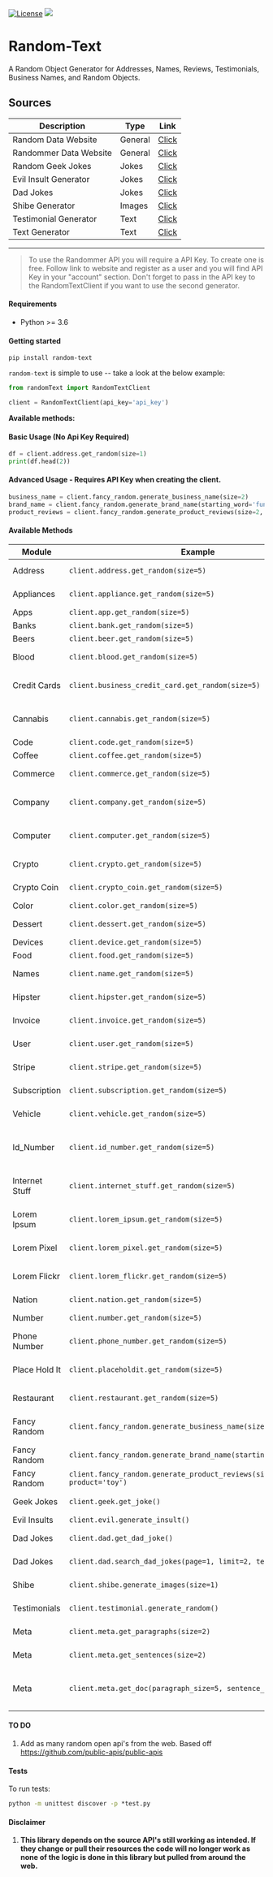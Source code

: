 [![License](https://img.shields.io/badge/License-BSD_3--Clause-blue.svg)](https://github.com/uricod/lend-saas/blob/master/LICENSE)
<img src="https://img.shields.io/github/v/release/uricod/random-text">

# **Random-Text**
A Random Object Generator for Addresses, Names, Reviews, Testimonials, Business Names, and Random Objects.

## **Sources**

| Description     | Type      | Link     |
| ------------- | ------------- | -------- |
| Random Data Website   | General | [Click](https://random-data-api.com/)  |
| Randommer Data Website | General   | [Click](https://randommer.io/) |
| Random Geek Jokes | Jokes | [Click](https://github.com/sameerkumar18/geek-joke-api)|
| Evil Insult Generator | Jokes | [Click](https://evilinsult.com/api/)|
| Dad Jokes | Jokes | [Click](https://icanhazdadjoke.com/)|
| Shibe Generator | Images | [Click](https://shibe.online/) |
| Testimonial Generator | Text | [Click](https://testimonialapi.toolcarton.com/)|
| Text Generator | Text | [Click](http://metaphorpsum.com/)|

----
> To use the Randommer API you will require a API Key. To create one is free. Follow link to  website and register as a user and you will find API Key in your "account" section.
Don't forget to pass in the API key to the RandomTextClient if you want to use the second generator.

#### **Requirements**
- Python >= 3.6

#### **Getting started**
`pip install random-text`

`random-text` is simple to use -- take a look at the below example:
```python
from randomText import RandomTextClient

client = RandomTextClient(api_key='api_key')
```

**Available methods:**
#### Basic Usage (No Api Key Required)
```python
df = client.address.get_random(size=1)
print(df.head(2))
```

#### Advanced Usage - Requires API Key when creating the client.
```python
business_name = client.fancy_random.generate_business_name(size=2)
brand_name = client.fancy_random.generate_brand_name(starting_word='funny')
product_reviews = client.fancy_random.generate_product_reviews(size=2, product='toy')
```

#### Available Methods

| Module   | Example |Output                                     |
| -------- | --------------------------------------------- | -------------- |
| Address  | `client.address.get_random(size=5)`  | df of addresses     |
| Appliances   | `client.appliance.get_random(size=5)`   |  df of appliances |
| Apps | `client.app.get_random(size=5)` | df of apps  |
| Banks | `client.bank.get_random(size=5)` | df of banks |
| Beers | `client.beer.get_random(size=5)` | df of beers |
| Blood | `client.blood.get_random(size=5)`| df of blood types |
| Credit Cards | `client.business_credit_card.get_random(size=5)`|df of credit card numbers|
| Cannabis | `client.cannabis.get_random(size=5)` | df of cannabis data |
| Code | `client.code.get_random(size=5)` | df of code |
| Coffee | `client.coffee.get_random(size=5)` | df of coffee |
| Commerce | `client.commerce.get_random(size=5)` | df of products |
| Company | `client.company.get_random(size=5)` | df of company data |
| Computer | `client.computer.get_random(size=5)` | df of operating systems |
| Crypto | `client.crypto.get_random(size=5)` | df of Crypto hashes |
| Crypto Coin | `client.crypto_coin.get_random(size=5)` | df of crypto coins |
| Color | `client.color.get_random(size=5)` | df of colors |
| Dessert | `client.dessert.get_random(size=5)` | df of desserts |
| Devices | `client.device.get_random(size=5)` | df of phones |
| Food | `client.food.get_random(size=5)` | df of foods |
| Names | `client.name.get_random(size=5)` | df of full names |
| Hipster | `client.hipster.get_random(size=5)` | df of hipster text |
| Invoice | `client.invoice.get_random(size=5)` | df of invoice data |
| User | `client.user.get_random(size=5)` | df of user data |
| Stripe | `client.stripe.get_random(size=5)` | df of stripe financial data |
| Subscription | `client.subscription.get_random(size=5)` | df of subscriptions |
| Vehicle | `client.vehicle.get_random(size=5)` | df of vehicles |
| Id_Number | `client.id_number.get_random(size=5)` | df of id numbers - Including SSN |
| Internet Stuff | `client.internet_stuff.get_random(size=5)` | df of logins and browser info |
| Lorem Ipsum | `client.lorem_ipsum.get_random(size=5)` | df of fake text for website |
| Lorem Pixel | `client.lorem_pixel.get_random(size=5)` | df of fake image data |
| Lorem Flickr | `client.lorem_flickr.get_random(size=5)` | df of fake image from flickr |
| Nation | `client.nation.get_random(size=5)` | df of nations |
| Number | `client.number.get_random(size=5)` | df of numbers |
| Phone Number | `client.phone_number.get_random(size=5)` | df of Phone Numbers |
| Place Hold It | `client.placeholdit.get_random(size=5)` | df of placeholder images |
| Restaurant | `client.restaurant.get_random(size=5)` | df of restaurants |
| Fancy Random | `client.fancy_random.generate_business_name(size=5)` | df of fake business Names |
| Fancy Random| `client.fancy_random.generate_brand_name(starting_word='funny')` | df of brand names |
| Fancy Random | `client.fancy_random.generate_product_reviews(size=2, product='toy')` | df of product reviews |
| Geek Jokes | `client.geek.get_joke()` | df of geek jokes |
| Evil Insults | `client.evil.generate_insult()` | df of insults |
| Dad Jokes | `client.dad.get_dad_joke()` | df of dad jokes |
| Dad Jokes | `client.dad.search_dad_jokes(page=1, limit=2, term='cat')` | df of found dad jokes |
| Shibe | `client.shibe.generate_images(size=1)` | df of shibe images |
| Testimonials | `client.testimonial.generate_random()` | df of Testimonials |
| Meta | `client.meta.get_paragraphs(size=2)` | df of paragraphs |
| Meta | `client.meta.get_sentences(size=2)` | df of sentences |
| Meta | `client.meta.get_doc(paragraph_size=5, sentence_size=2)` | df of paragraphs and sentences |


#### TO DO
1. Add as many random open api's from the web. Based off https://github.com/public-apis/public-apis


#### **Tests**
To run tests:
```cmd
python -m unittest discover -p *test.py
```

#### **Disclaimer**
1. **This library depends on the source API's still working as intended. If they change or pull their resources the code will no longer work as none of the logic is done in this library but pulled from around the web.**